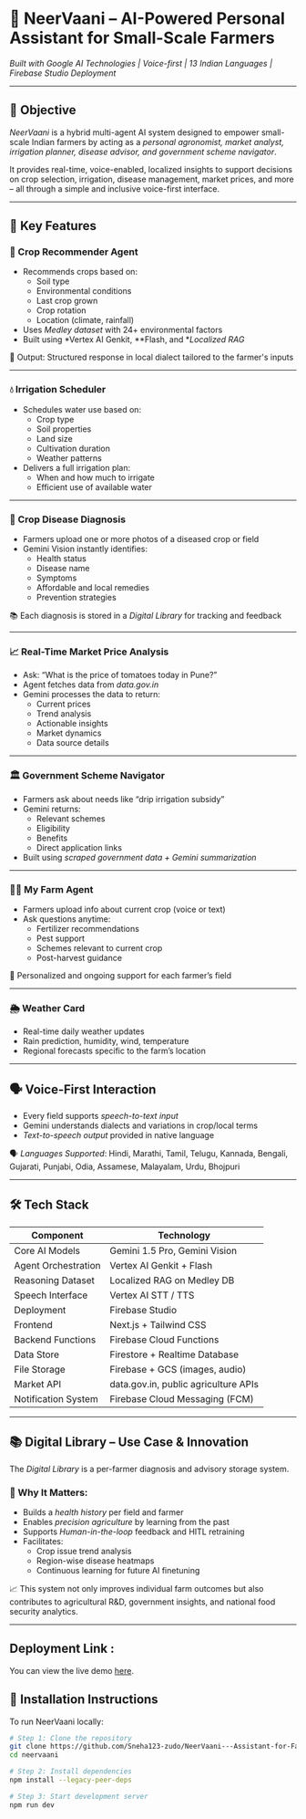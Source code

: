 # 🌾 NeerVaani – AI-Powered Personal Assistant for Small-Scale Farmers

*Built with Google AI Technologies | Voice-first | 13 Indian Languages | Firebase Studio Deployment*

---

## 🚀 Objective

*NeerVaani* is a hybrid multi-agent AI system designed to empower small-scale Indian farmers by acting as a *personal agronomist, market analyst, irrigation planner, disease advisor, and government scheme navigator*.

It provides real-time, voice-enabled, localized insights to support decisions on crop selection, irrigation, disease management, market prices, and more – all through a simple and inclusive voice-first interface.

---

## 🧠 Key Features

### 🌱 Crop Recommender Agent
- Recommends crops based on:
  - Soil type
  - Environmental conditions
  - Last crop grown
  - Crop rotation
  - Location (climate, rainfall)
- Uses *Medley dataset* with 24+ environmental factors
- Built using *Vertex AI Genkit, **Flash, and **Localized RAG*

🎯 Output: Structured response in local dialect tailored to the farmer's inputs

---

### 💧 Irrigation Scheduler
- Schedules water use based on:
  - Crop type
  - Soil properties
  - Land size
  - Cultivation duration
  - Weather patterns
- Delivers a full irrigation plan:
  - When and how much to irrigate
  - Efficient use of available water

---

### 🦠 Crop Disease Diagnosis
- Farmers upload one or more photos of a diseased crop or field
- Gemini Vision instantly identifies:
  - Health status
  - Disease name
  - Symptoms
  - Affordable and local remedies
  - Prevention strategies

📚 Each diagnosis is stored in a *Digital Library* for tracking and feedback

---

### 📈 Real-Time Market Price Analysis
- Ask: “What is the price of tomatoes today in Pune?”
- Agent fetches data from *data.gov.in*
- Gemini processes the data to return:
  - Current prices
  - Trend analysis
  - Actionable insights
  - Market dynamics
  - Data source details

---

### 🏛 Government Scheme Navigator
- Farmers ask about needs like “drip irrigation subsidy”
- Gemini returns:
  - Relevant schemes
  - Eligibility
  - Benefits
  - Direct application links
- Built using *scraped government data + Gemini summarization*

---

### 🧑‍🌾 My Farm Agent
- Farmers upload info about current crop (voice or text)
- Ask questions anytime:
  - Fertilizer recommendations
  - Pest support
  - Schemes relevant to current crop
  - Post-harvest guidance

🔁 Personalized and ongoing support for each farmer’s field

---

### 🌦 Weather Card
- Real-time daily weather updates
- Rain prediction, humidity, wind, temperature
- Regional forecasts specific to the farm’s location

---

## 🗣 Voice-First Interaction

- Every field supports *speech-to-text input*
- Gemini understands dialects and variations in crop/local terms
- *Text-to-speech output* provided in native language

🗣 *Languages Supported*:
Hindi, Marathi, Tamil, Telugu, Kannada, Bengali, Gujarati, Punjabi, Odia, Assamese, Malayalam, Urdu, Bhojpuri

---

## 🛠 Tech Stack

| Component | Technology |
|----------|------------|
| Core AI Models | Gemini 1.5 Pro, Gemini Vision |
| Agent Orchestration | Vertex AI Genkit + Flash |
| Reasoning Dataset | Localized RAG on Medley DB |
| Speech Interface | Vertex AI STT / TTS |
| Deployment | Firebase Studio |
| Frontend | Next.js + Tailwind CSS |
| Backend Functions | Firebase Cloud Functions |
| Data Store | Firestore + Realtime Database |
| File Storage | Firebase + GCS (images, audio) |
| Market API | data.gov.in, public agriculture APIs |
| Notification System | Firebase Cloud Messaging (FCM) |

---

## 📚 Digital Library – Use Case & Innovation

The *Digital Library* is a per-farmer diagnosis and advisory storage system.

### 🌟 Why It Matters:
- Builds a *health history* per field and farmer
- Enables *precision agriculture* by learning from the past
- Supports *Human-in-the-loop* feedback and HITL retraining
- Facilitates:
  - Crop issue trend analysis
  - Region-wise disease heatmaps
  - Continuous learning for future AI finetuning

📈 This system not only improves individual farm outcomes but also contributes to agricultural R&D, government insights, and national food security analytics.

---

## Deployment Link :
You can view the live demo [here](https://your-live-demo-link.com).

## 🧪 Installation Instructions

To run NeerVaani locally:

```bash
# Step 1: Clone the repository
git clone https://github.com/Sneha123-zudo/NeerVaani---Assistant-for-Farmers.git
cd neervaani

# Step 2: Install dependencies
npm install --legacy-peer-deps

# Step 3: Start development server
npm run dev
